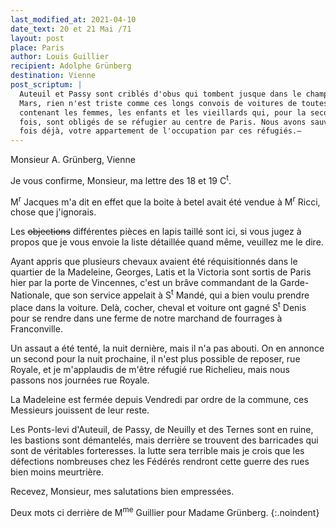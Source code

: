 ```yaml
---
last_modified_at: 2021-04-10
date_text: 20 et 21 Mai /71
layout: post
place: Paris
author: Louis Guillier
recipient: Adolphe Grünberg
destination: Vienne
post_scriptum: |
  Auteuil et Passy sont criblés d'obus qui tombent jusque dans le champ de
  Mars, rien n'est triste comme ces longs convois de voitures de toutes espèces
  contenant les femmes, les enfants et les vieillards qui, pour la seconde
  fois, sont obligés de se réfugier au centre de Paris. Nous avons sauvé, deux
  fois déjà, votre appartement de l'occupation par ces réfugiés.—
---
```


Monsieur A. Grünberg, Vienne

Je vous confirme, Monsieur, ma lettre des 18 et 19 C<sup>t</sup>.

M<sup>r</sup> Jacques m'a dit en effet que la boite à betel avait été vendue
à M<sup>r</sup> Ricci, chose que j'ignorais.

Les <strike>objections</strike> différentes pièces en lapis taillé sont ici, si
vous jugez à propos que je vous envoie la liste détaillée quand même, veuillez
me le dire.

Ayant appris que plusieurs chevaux avaient été réquisitionnés dans le quartier
de la Madeleine, Georges, Latis et la Victoria sont sortis de Paris hier par la
porte de Vincennes, c'est un brâve commandant de la Garde-Nationale, que son
service appelait à S<sup>t</sup> Mandé, qui a bien voulu prendre place dans la
voiture.
Delà, cocher, cheval et voiture ont gagné S<sup>t</sup> Denis pour se rendre
dans une ferme de notre marchand de fourrages à Franconville.

Un assaut a été tenté, la nuit dernière, mais il n'a pas abouti.
On en annonce un second pour la nuit prochaine, il n'est plus possible de
reposer, rue Royale, et je m'applaudis de m'être réfugié rue Richelieu, mais
nous passons nos journées rue Royale.

La Madeleine est fermée depuis Vendredi par ordre de la commune, ces Messieurs
jouissent de leur reste.

Les Ponts-levi d'Auteuil, de Passy, de Neuilly et des Ternes sont en ruine, les
bastions sont démantelés, mais derrière se trouvent des barricades qui sont de
véritables forteresses. la lutte sera terrible mais je crois que les défections
nombreuses chez les Fédérés rendront cette guerre des rues bien moins
meurtrière.

Recevez, Monsieur, mes salutations bien empressées.

Deux mots ci derrière de M<sup>me</sup> Guillier pour Madame Grünberg.
{:.noindent}
